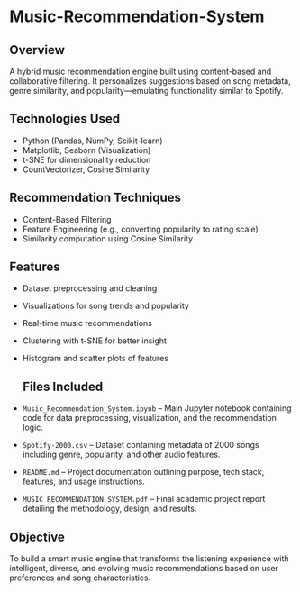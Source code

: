 # Music-Recommendation-System

## Overview
A hybrid music recommendation engine built using content-based and collaborative filtering. It personalizes suggestions based on song metadata, genre similarity, and popularity—emulating functionality similar to Spotify.

## Technologies Used
- Python (Pandas, NumPy, Scikit-learn)
- Matplotlib, Seaborn (Visualization)
- t-SNE for dimensionality reduction
- CountVectorizer, Cosine Similarity

## Recommendation Techniques
- Content-Based Filtering  
- Feature Engineering (e.g., converting popularity to rating scale)  
- Similarity computation using Cosine Similarity

## Features
- Dataset preprocessing and cleaning  
- Visualizations for song trends and popularity  
- Real-time music recommendations  
- Clustering with t-SNE for better insight  
- Histogram and scatter plots of features

  ## Files Included

- `Music_Recommendation_System.ipynb` – Main Jupyter notebook containing code for data preprocessing, visualization, and the recommendation logic.
- `Spotify-2000.csv` – Dataset containing metadata of 2000 songs including genre, popularity, and other audio features.
- `README.md` – Project documentation outlining purpose, tech stack, features, and usage instructions.
- `MUSIC RECOMMENDATION SYSTEM.pdf` – Final academic project report detailing the methodology, design, and results.


## Objective
To build a smart music engine that transforms the listening experience with intelligent, diverse, and evolving music recommendations based on user preferences and song characteristics.
